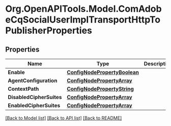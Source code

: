 # Org.OpenAPITools.Model.ComAdobeCqSocialUserImplTransportHttpToPublisherProperties
## Properties

Name | Type | Description | Notes
------------ | ------------- | ------------- | -------------
**Enable** | [**ConfigNodePropertyBoolean**](ConfigNodePropertyBoolean.md) |  | [optional] 
**AgentConfiguration** | [**ConfigNodePropertyArray**](ConfigNodePropertyArray.md) |  | [optional] 
**ContextPath** | [**ConfigNodePropertyString**](ConfigNodePropertyString.md) |  | [optional] 
**DisabledCipherSuites** | [**ConfigNodePropertyArray**](ConfigNodePropertyArray.md) |  | [optional] 
**EnabledCipherSuites** | [**ConfigNodePropertyArray**](ConfigNodePropertyArray.md) |  | [optional] 

[[Back to Model list]](../README.md#documentation-for-models) [[Back to API list]](../README.md#documentation-for-api-endpoints) [[Back to README]](../README.md)

